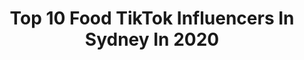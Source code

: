 ---
title: Top 10 Food TikTok Influencers In Sydney In 2020
description: >-
  Find top food TikTok influencers in Sydney in 2020. Most popular hashtags: #food #chocolate #cooking #xyzbca.
platform: TikTok
profiles:
  - username: "raafatmaamari"
    fullname: >-
      Raafat Maamari
    location: "Australia"
    followers: 11767
    engagement: 362
    commentsToLikes: 0.032465
    id: ck9fe5hlirlud0j78gz035r7b
    verified: false
    hashtags: "#moderndesign, #tvunit, #mango, #walkin"
  - username: "kayywuerf"
    fullname: >-
      Kaymie Wuerfel
    location: "Australia"
    followers: 25891
    engagement: 1225
    commentsToLikes: 0.029662
    id: cka0haxnz8drw0i78fudcrv75
    verified: true
    hashtags: "#kettle, #accent, #kardashians, #bluetick"
  - username: "jasminmitwali"
    fullname: >-
      Jasmin
    location: "Australia"
    followers: 41920
    engagement: 1127
    commentsToLikes: 0.192909
    id: cka68dd3tocu60i784wus9bti
    verified: false
    hashtags: "#dontdoit, #cantwait, #clothes, #viral"
  - username: "foodfomo_mernz"
    fullname: >-
      Sydney Foodie
    location: "Australia"
    followers: 4766
    engagement: 402
    commentsToLikes: 0.036868
    id: ckai5k4u2sfbm0i78t05vlykq
    verified: false
    hashtags: "#cheesechallenge, #clean, #vegeterian, #taco"
  - username: "pb08_ala"
    fullname: >-
      Vinay
    location: "Australia"
    followers: 7727
    engagement: 766
    commentsToLikes: 0.045672
    id: cka0xdcwk6lwv0i78bbeqvn7w
    verified: false
    hashtags: "#akay, #duet, #aussiethings, #momsoftiktok"
  - username: "sydneyspearos"
    fullname: >-
      sydney spearos
    location: "Australia"
    followers: 183268
    engagement: 328
    commentsToLikes: 0.014393
    id: ck83wz6byn75q0j78mjg27hju
    verified: false
    hashtags: "#170k, #isolation, #indoorworkout, #everydayscience"
  - username: "alexpidgeon"
    fullname: >-
      Heyalex
    location: "Australia"
    followers: 117461
    engagement: 1762
    commentsToLikes: 0.006584
    id: ck8135iwyzymq0j78m2vttcri
    verified: false
    hashtags: "#tutorial, #filmcamera, #film, #food"
  - username: "stephhodges1994"
    fullname: >-
      Steph Hodges
    location: "Australia"
    followers: 9665
    engagement: 933
    commentsToLikes: 0.025762
    id: cka0p1gbn692d0i7868891c0n
    verified: false
    hashtags: "#overthinker, #gamer, #lionking, #australia"
  - username: "karimdaddyslim"
    fullname: >-
      Karim
    location: "Australia"
    followers: 33702
    engagement: 1843
    commentsToLikes: 0.008892
    id: cka0xd8w86kqv0i78mt9b95un
    verified: false
    hashtags: "#mansion, #bike, #animal, #lebanese"
  - username: "tony.zak"
    fullname: >-
      tony.zakharia2
    location: "Australia"
    followers: 6298
    engagement: 696
    commentsToLikes: 0.031699
    id: ckamrmld7mdvm0i78b66w7tck
    verified: false
    hashtags: "#infections, #playstation, #hairy, #tips"
---